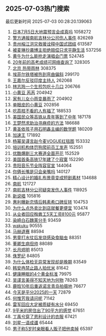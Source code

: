 ## 2025-07-03热门搜索 
最后更新时间 2025-07-03 00:28:20.139063 
1. [日本7月5日大地震预言会成真吗](https://s.weibo.com/weibo?q=%23%E6%97%A5%E6%9C%AC7%E6%9C%885%E6%97%A5%E5%A4%A7%E5%9C%B0%E9%9C%87%E9%A2%84%E8%A8%80%E4%BC%9A%E6%88%90%E7%9C%9F%E5%90%97%23&t=31&band_rank=1&Refer=top) 1058272
1. [警方通报南航吉林分公司伤人事件](https://s.weibo.com/weibo?q=%23%E8%AD%A6%E6%96%B9%E9%80%9A%E6%8A%A5%E5%8D%97%E8%88%AA%E5%90%89%E6%9E%97%E5%88%86%E5%85%AC%E5%8F%B8%E4%BC%A4%E4%BA%BA%E4%BA%8B%E4%BB%B6%23&t=31&band_rank=2&Refer=top) 826269
1. [贵州榕江洪灾救援诠释中国式团结](https://s.weibo.com/weibo?q=%23%E8%B4%B5%E5%B7%9E%E6%A6%95%E6%B1%9F%E6%B4%AA%E7%81%BE%E6%95%91%E6%8F%B4%E8%AF%A0%E9%87%8A%E4%B8%AD%E5%9B%BD%E5%BC%8F%E5%9B%A2%E7%BB%93%23&t=31&band_rank=3&Refer=top) 613587
1. [被麦琳抄袭博主拒绝赔偿只求平静生活](https://s.weibo.com/weibo?q=%23%E8%A2%AB%E9%BA%A6%E7%90%B3%E6%8A%84%E8%A2%AD%E5%8D%9A%E4%B8%BB%E6%8B%92%E7%BB%9D%E8%B5%94%E5%81%BF%E5%8F%AA%E6%B1%82%E5%B9%B3%E9%9D%99%E7%94%9F%E6%B4%BB%23&t=31&band_rank=4&Refer=top) 537256
1. [黄牛为什么能抢走演唱会门票](https://s.weibo.com/weibo?q=%23%E9%BB%84%E7%89%9B%E4%B8%BA%E4%BB%80%E4%B9%88%E8%83%BD%E6%8A%A2%E8%B5%B0%E6%BC%94%E5%94%B1%E4%BC%9A%E9%97%A8%E7%A5%A8%23&t=31&band_rank=5&Refer=top) 524745
1. [20年前的高考成绩可网络查询了](https://s.weibo.com/weibo?q=%2320%E5%B9%B4%E5%89%8D%E7%9A%84%E9%AB%98%E8%80%83%E6%88%90%E7%BB%A9%E5%8F%AF%E7%BD%91%E7%BB%9C%E6%9F%A5%E8%AF%A2%E4%BA%86%23&t=31&band_rank=6&Refer=top) 328305
1. [北京 热带雨林](https://s.weibo.com/weibo?q=%E5%8C%97%E4%BA%AC%20%E7%83%AD%E5%B8%A6%E9%9B%A8%E6%9E%97&t=31&band_rank=7&Refer=top) 308375
1. [埃菲尔铁塔被热到弯曲偏斜](https://s.weibo.com/weibo?q=%23%E5%9F%83%E8%8F%B2%E5%B0%94%E9%93%81%E5%A1%94%E8%A2%AB%E7%83%AD%E5%88%B0%E5%BC%AF%E6%9B%B2%E5%81%8F%E6%96%9C%23&t=31&band_rank=8&Refer=top) 299170
1. [王嘉尔反驳印度主持人](https://s.weibo.com/weibo?q=%23%E7%8E%8B%E5%98%89%E5%B0%94%E5%8F%8D%E9%A9%B3%E5%8D%B0%E5%BA%A6%E4%B8%BB%E6%8C%81%E4%BA%BA%23&t=31&band_rank=9&Refer=top) 262068
1. [林志玲一个生煎包吃十几口](https://s.weibo.com/weibo?q=%E6%9E%97%E5%BF%97%E7%8E%B2%E4%B8%80%E4%B8%AA%E7%94%9F%E7%85%8E%E5%8C%85%E5%90%83%E5%8D%81%E5%87%A0%E5%8F%A3&t=31&band_rank=10&Refer=top) 206766
1. [小黄豆 芮芮](https://s.weibo.com/weibo?q=%E5%B0%8F%E9%BB%84%E8%B1%86%20%E8%8A%AE%E8%8A%AE&t=31&band_rank=11&Refer=top) 204942
1. [家有儿女小雨变暴雨了](https://s.weibo.com/weibo?q=%E5%AE%B6%E6%9C%89%E5%84%BF%E5%A5%B3%E5%B0%8F%E9%9B%A8%E5%8F%98%E6%9A%B4%E9%9B%A8%E4%BA%86&t=31&band_rank=12&Refer=top) 204902
1. [单眼皮的小黄豆](https://s.weibo.com/weibo?q=%E5%8D%95%E7%9C%BC%E7%9A%AE%E7%9A%84%E5%B0%8F%E9%BB%84%E8%B1%86&t=31&band_rank=13&Refer=top) 202856
1. [吃荔枝不看的人有福了](https://s.weibo.com/weibo?q=%E5%90%83%E8%8D%94%E6%9E%9D%E4%B8%8D%E7%9C%8B%E7%9A%84%E4%BA%BA%E6%9C%89%E7%A6%8F%E4%BA%86&t=31&band_rank=14&Refer=top) 188533
1. [美国民众等高铁从青年等到了中年](https://s.weibo.com/weibo?q=%23%E7%BE%8E%E5%9B%BD%E6%B0%91%E4%BC%97%E7%AD%89%E9%AB%98%E9%93%81%E4%BB%8E%E9%9D%92%E5%B9%B4%E7%AD%89%E5%88%B0%E4%BA%86%E4%B8%AD%E5%B9%B4%23&t=31&band_rank=15&Refer=top) 187178
1. [王楚然求助治寻麻疹的方法](https://s.weibo.com/weibo?q=%23%E7%8E%8B%E6%A5%9A%E7%84%B6%E6%B1%82%E5%8A%A9%E6%B2%BB%E5%AF%BB%E9%BA%BB%E7%96%B9%E7%9A%84%E6%96%B9%E6%B3%95%23&t=31&band_rank=16&Refer=top) 186688
1. [黄圣依孩子用石明鑫主编的数学题](https://s.weibo.com/weibo?q=%E9%BB%84%E5%9C%A3%E4%BE%9D%E5%AD%A9%E5%AD%90%E7%94%A8%E7%9F%B3%E6%98%8E%E9%91%AB%E4%B8%BB%E7%BC%96%E7%9A%84%E6%95%B0%E5%AD%A6%E9%A2%98&t=31&band_rank=17&Refer=top) 180209
1. [加速王](https://s.weibo.com/weibo?q=%E5%8A%A0%E9%80%9F%E7%8E%8B&t=31&band_rank=18&Refer=top) 171892
1. [杨幂吴谨言赵今麦VOGUE红毯图](https://s.weibo.com/weibo?q=%23%E6%9D%A8%E5%B9%82%E5%90%B4%E8%B0%A8%E8%A8%80%E8%B5%B5%E4%BB%8A%E9%BA%A6VOGUE%E7%BA%A2%E6%AF%AF%E5%9B%BE%23&t=31&band_rank=19&Refer=top) 153332
1. [培训机构体罚狗爬前员工发声](https://s.weibo.com/weibo?q=%23%E5%9F%B9%E8%AE%AD%E6%9C%BA%E6%9E%84%E4%BD%93%E7%BD%9A%E7%8B%97%E7%88%AC%E5%89%8D%E5%91%98%E5%B7%A5%E5%8F%91%E5%A3%B0%23&t=31&band_rank=20&Refer=top) 152551
1. [优酷爆剧三大赛道全面开花](https://s.weibo.com/weibo?q=%E4%BC%98%E9%85%B7%E7%88%86%E5%89%A7%E4%B8%89%E5%A4%A7%E8%B5%9B%E9%81%93%E5%85%A8%E9%9D%A2%E5%BC%80%E8%8A%B1&t=31&band_rank=21&Refer=top) 152529
1. [美国首条高铁17年建了个寂寞](https://s.weibo.com/weibo?q=%23%E7%BE%8E%E5%9B%BD%E9%A6%96%E6%9D%A1%E9%AB%98%E9%93%8117%E5%B9%B4%E5%BB%BA%E4%BA%86%E4%B8%AA%E5%AF%82%E5%AF%9E%23&t=31&band_rank=22&Refer=top) 152290
1. [贵阳音乐节全阵容官宣](https://s.weibo.com/weibo?q=%E8%B4%B5%E9%98%B3%E9%9F%B3%E4%B9%90%E8%8A%82%E5%85%A8%E9%98%B5%E5%AE%B9%E5%AE%98%E5%AE%A3&t=31&band_rank=23&Refer=top) 144064
1. [你俩长嘴是只会亲嘴吗](https://s.weibo.com/weibo?q=%E4%BD%A0%E4%BF%A9%E9%95%BF%E5%98%B4%E6%98%AF%E5%8F%AA%E4%BC%9A%E4%BA%B2%E5%98%B4%E5%90%97&t=31&band_rank=24&Refer=top) 140127
1. [精心设计的婚礼布景竟变成短剧素材](https://s.weibo.com/weibo?q=%23%E7%B2%BE%E5%BF%83%E8%AE%BE%E8%AE%A1%E7%9A%84%E5%A9%9A%E7%A4%BC%E5%B8%83%E6%99%AF%E7%AB%9F%E5%8F%98%E6%88%90%E7%9F%AD%E5%89%A7%E7%B4%A0%E6%9D%90%23&t=31&band_rank=25&Refer=top) 134688
1. [南航](https://s.weibo.com/weibo?q=%E5%8D%97%E8%88%AA&t=31&band_rank=26&Refer=top) 121727
1. [南航吉林分公司疑突发伤人事件](https://s.weibo.com/weibo?q=%23%E5%8D%97%E8%88%AA%E5%90%89%E6%9E%97%E5%88%86%E5%85%AC%E5%8F%B8%E7%96%91%E7%AA%81%E5%8F%91%E4%BC%A4%E4%BA%BA%E4%BA%8B%E4%BB%B6%23&t=31&band_rank=27&Refer=top) 118925
1. [新说唱](https://s.weibo.com/weibo?q=%E6%96%B0%E8%AF%B4%E5%94%B1&t=31&band_rank=28&Refer=top) 105816
1. [惠利曝新恋情后韩素希口碑反转](https://s.weibo.com/weibo?q=%23%E6%83%A0%E5%88%A9%E6%9B%9D%E6%96%B0%E6%81%8B%E6%83%85%E5%90%8E%E9%9F%A9%E7%B4%A0%E5%B8%8C%E5%8F%A3%E7%A2%91%E5%8F%8D%E8%BD%AC%23&t=31&band_rank=29&Refer=top) 104753
1. [为什么点外卖比到店就餐更便宜](https://s.weibo.com/weibo?q=%23%E4%B8%BA%E4%BB%80%E4%B9%88%E7%82%B9%E5%A4%96%E5%8D%96%E6%AF%94%E5%88%B0%E5%BA%97%E5%B0%B1%E9%A4%90%E6%9B%B4%E4%BE%BF%E5%AE%9C%23&t=31&band_rank=30&Refer=top) 103474
1. [从业者回应掏粪工5天工资8100元](https://s.weibo.com/weibo?q=%23%E4%BB%8E%E4%B8%9A%E8%80%85%E5%9B%9E%E5%BA%94%E6%8E%8F%E7%B2%AA%E5%B7%A55%E5%A4%A9%E5%B7%A5%E8%B5%848100%E5%85%83%23&t=31&band_rank=31&Refer=top) 95877
1. [染崎白石魏莱分手](https://s.weibo.com/weibo?q=%23%E6%9F%93%E5%B4%8E%E7%99%BD%E7%9F%B3%E9%AD%8F%E8%8E%B1%E5%88%86%E6%89%8B%23&t=31&band_rank=32&Refer=top) 93459
1. [wakuku](https://s.weibo.com/weibo?q=wakuku&t=31&band_rank=33&Refer=top) 90555
1. [马赫退赛](https://s.weibo.com/weibo?q=%E9%A9%AC%E8%B5%AB%E9%80%80%E8%B5%9B&t=31&band_rank=34&Refer=top) 88594
1. [男童打水仗后发烧感染食脑虫](https://s.weibo.com/weibo?q=%23%E7%94%B7%E7%AB%A5%E6%89%93%E6%B0%B4%E4%BB%97%E5%90%8E%E5%8F%91%E7%83%A7%E6%84%9F%E6%9F%93%E9%A3%9F%E8%84%91%E8%99%AB%23&t=31&band_rank=35&Refer=top) 88351
1. [董卿生病但帅](https://s.weibo.com/weibo?q=%E8%91%A3%E5%8D%BF%E7%94%9F%E7%97%85%E4%BD%86%E5%B8%85&t=31&band_rank=36&Refer=top) 88089
1. [长月烬明](https://s.weibo.com/weibo?q=%E9%95%BF%E6%9C%88%E7%83%AC%E6%98%8E&t=31&band_rank=37&Refer=top) 85013
1. [侏罗纪](https://s.weibo.com/weibo?q=%E4%BE%8F%E7%BD%97%E7%BA%AA&t=31&band_rank=38&Refer=top) 84805
1. [为什么体检无异常发现却是晚期](https://s.weibo.com/weibo?q=%E4%B8%BA%E4%BB%80%E4%B9%88%E4%BD%93%E6%A3%80%E6%97%A0%E5%BC%82%E5%B8%B8%E5%8F%91%E7%8E%B0%E5%8D%B4%E6%98%AF%E6%99%9A%E6%9C%9F&t=31&band_rank=39&Refer=top) 83549
1. [韩安冉禁止路人拍优米](https://s.weibo.com/weibo?q=%23%E9%9F%A9%E5%AE%89%E5%86%89%E7%A6%81%E6%AD%A2%E8%B7%AF%E4%BA%BA%E6%8B%8D%E4%BC%98%E7%B1%B3%23&t=31&band_rank=40&Refer=top) 81642
1. [健康睡眠的4个黄金标准](https://s.weibo.com/weibo?q=%23%E5%81%A5%E5%BA%B7%E7%9D%A1%E7%9C%A0%E7%9A%844%E4%B8%AA%E9%BB%84%E9%87%91%E6%A0%87%E5%87%86%23&t=31&band_rank=41&Refer=top) 79975
1. [吴谨言美得不知天地为何物](https://s.weibo.com/weibo?q=%23%E5%90%B4%E8%B0%A8%E8%A8%80%E7%BE%8E%E5%BE%97%E4%B8%8D%E7%9F%A5%E5%A4%A9%E5%9C%B0%E4%B8%BA%E4%BD%95%E7%89%A9%23&t=31&band_rank=42&Refer=top) 78263
1. [鹿晗10年后重返诺言青岛拍摄地](https://s.weibo.com/weibo?q=%23%E9%B9%BF%E6%99%9710%E5%B9%B4%E5%90%8E%E9%87%8D%E8%BF%94%E8%AF%BA%E8%A8%80%E9%9D%92%E5%B2%9B%E6%8B%8D%E6%91%84%E5%9C%B0%23&t=31&band_rank=43&Refer=top) 76677
1. [今天是平分2025的一天](https://s.weibo.com/weibo?q=%23%E4%BB%8A%E5%A4%A9%E6%98%AF%E5%B9%B3%E5%88%862025%E7%9A%84%E4%B8%80%E5%A4%A9%23&t=31&band_rank=44&Refer=top) 72879
1. [何惟芳我请问呢](https://s.weibo.com/weibo?q=%E4%BD%95%E6%83%9F%E8%8A%B3%E6%88%91%E8%AF%B7%E9%97%AE%E5%91%A2&t=31&band_rank=45&Refer=top) 71142
1. [雷军回应大定被质疑有水分](https://s.weibo.com/weibo?q=%23%E9%9B%B7%E5%86%9B%E5%9B%9E%E5%BA%94%E5%A4%A7%E5%AE%9A%E8%A2%AB%E8%B4%A8%E7%96%91%E6%9C%89%E6%B0%B4%E5%88%86%23&t=31&band_rank=46&Refer=top) 69450
1. [9平米的房住出了90平方的感觉](https://s.weibo.com/weibo?q=9%E5%B9%B3%E7%B1%B3%E7%9A%84%E6%88%BF%E4%BD%8F%E5%87%BA%E4%BA%8690%E5%B9%B3%E6%96%B9%E7%9A%84%E6%84%9F%E8%A7%89&t=31&band_rank=47&Refer=top) 67651
1. [丁禹兮穿了恩利设计的衣服](https://s.weibo.com/weibo?q=%23%E4%B8%81%E7%A6%B9%E5%85%AE%E7%A9%BF%E4%BA%86%E6%81%A9%E5%88%A9%E8%AE%BE%E8%AE%A1%E7%9A%84%E8%A1%A3%E6%9C%8D%23&t=31&band_rank=48&Refer=top) 67421
1. [刘星一语成谶](https://s.weibo.com/weibo?q=%23%E5%88%98%E6%98%9F%E4%B8%80%E8%AF%AD%E6%88%90%E8%B0%B6%23&t=31&band_rank=49&Refer=top) 65444
1. [男子称5岁时亲眼看人贩子把他卖掉](https://s.weibo.com/weibo?q=%23%E7%94%B7%E5%AD%90%E7%A7%B05%E5%B2%81%E6%97%B6%E4%BA%B2%E7%9C%BC%E7%9C%8B%E4%BA%BA%E8%B4%A9%E5%AD%90%E6%8A%8A%E4%BB%96%E5%8D%96%E6%8E%89%23&t=31&band_rank=50&Refer=top) 65397
